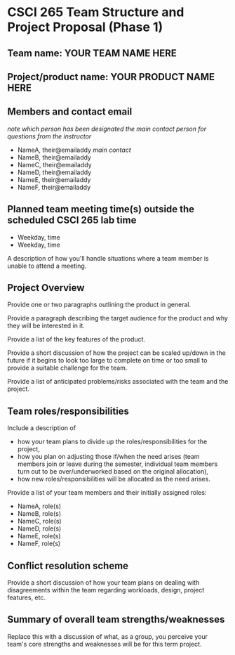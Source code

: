 # CSCI 265 Team Structure and Project Proposal (Phase 1)

## Team name: YOUR TEAM NAME HERE

## Project/product name: YOUR PRODUCT NAME HERE

## Members and contact email

*note which person has been designated the main contact person for questions from the instructor*

 - NameA, their@emailaddy *main contact*
 - NameB, their@emailaddy
 - NameC, their@emailaddy
 - NameD, their@emailaddy
 - NameE, their@emailaddy
 - NameF, their@emailaddy

## Planned team meeting time(s) outside the scheduled CSCI 265 lab time

 - Weekday, time
 - Weekday, time

A description of how you'll handle situations where a team member is unable to attend a meeting.

## Project Overview

Provide one or two paragraphs outlining the product in general.

Provide a paragraph describing the target audience for the product and why they will be interested in it.

Provide a list of the key features of the product.

Provide a short discussion of how the project can be scaled up/down in the future if it begins to look too large to complete on time or too small to provide a suitable challenge for the team.

Provide a list of anticipated problems/risks associated with the team and the project.

## Team roles/responsibilities

Include a description of
 - how your team plans to divide up the roles/responsibilities for the project,
 - how you plan on adjusting those if/when the need arises (team members join or leave during the semester, individual team members turn out to be over/underworked based on the original allocation),
 - how new roles/responsibilities will be allocated as the need arises.

Provide a list of your team members and their initially assigned roles:
 - NameA, role(s)
 - NameB, role(s)
 - NameC, role(s)
 - NameD, role(s)
 - NameE, role(s)
 - NameF, role(s)

## Conflict resolution scheme

Provide a short discussion of how your team plans on dealing with disagreements within the team
regarding workloads, design, project features, etc.

## Summary of overall team strengths/weaknesses

Replace this with a discussion of what, as a group, you perceive your team's core strengths and weaknesses will be for this term project.